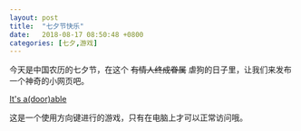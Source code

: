 ```yaml
---
layout: post
title:  "七夕节快乐"
date:   2018-08-17 08:50:48 +0800
categories: [七夕,游戏]
---
```

今天是中国农历的七夕节，在这个 ~~有情人终成眷属~~ 虐狗的日子里，让我们来发布一个神奇的小网页吧。

[It's a(door)able](https://ncase.me/door/)

这是一个使用方向键进行的游戏，只有在电脑上才可以正常访问哦。
